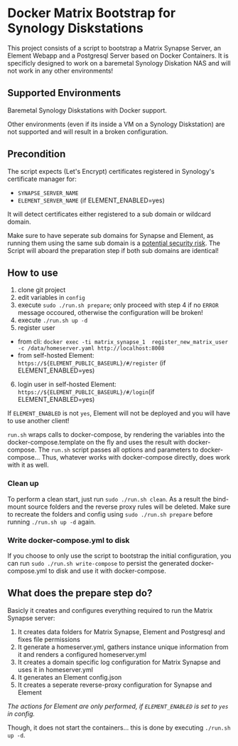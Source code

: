 # Docker Matrix Bootstrap for Synology Diskstations

This project consists of a script to bootstrap a Matrix Synapse Server, an Element Webapp and a Postgresql Server based on Docker Containers.
It is specificly designed to work on a baremetal Synology Diskation NAS and will not work in any other environments!

## Supported Environments
Baremetal Synology Diskstations with Docker support.

Other environments (even if its inside a VM on a Synology Diskstation) are not supported and will result in a broken configuration.

## Precondition
The script expects (Let's Encrypt) certificates registered in Synology's certificate manager for:
- `SYNAPSE_SERVER_NAME`
- `ELEMENT_SERVER_NAME` (if ELEMENT_ENABLED=yes)

It will detect certificates either registered to a sub domain or wildcard domain.

Make sure to have seperate sub domains for Synapse and Element, as running them using the same sub domain is a [potential security risk](https://github.com/vector-im/element-web#important-security-notes). The Script will aboard the preparation step if both sub domains are identical!

## How to use
1. clone git project
2. edit variables in `config`
3. execute `sudo ./run.sh prepare`; only proceed with step 4 if no `ERROR` message occoured, otherwise the configuration will be broken!
4. execute `./run.sh up -d`
5. register user
- from cli: `docker exec -ti matrix_synapse_1  register_new_matrix_user -c /data/homeserver.yaml http://localhost:8008`
- from self-hosted Element: `https://${ELEMENT_PUBLIC_BASEURL}/#/register` (if ELEMENT_ENABLED=yes)
6. login user in self-hosted Element: `https://${ELEMENT_PUBLIC_BASEURL}/#/login`(if ELEMENT_ENABLED=yes)

If `ELEMENT_ENABLED` is not `yes`, Element will not be deployed and you will have to use another client!

`run.sh` wraps calls to docker-compose, by rendering the variables into the docker-compose.template on the fly and uses the result with docker-compose. The `run.sh` script passes all options and parameters to docker-compose... Thus, whatever works with docker-compose directly, does work with it as well.

### Clean up
To perform a clean start, just run `sudo ./run.sh clean`. As a result the bind-mount source folders and the reverse proxy rules will be deleted.
Make sure to recreate the folders and config using `sudo ./run.sh prepare` before running `./run.sh up -d` again.

### Write docker-compose.yml to disk
If you choose to only use the script to bootstrap the initial configuration, you can run `sudo ./run.sh write-compose` to persist the generated docker-compose.yml to disk and use it with docker-compose.


## What does the prepare step do?
Basicly it creates and configures everything required to run the Matrix Synapse server:
1. It creates data folders for Matrix Synapse, Element and Postgresql and fixes file permissions
2. It generate a homeserver.yml, gathers instance unique information from it and renders a configured homeserver.yml
3. It creates a domain specific log configuration for Matrix Synapse and uses it in homeserver.yml
4. It generates an Element config.json
5. It creates a seperate reverse-proxy configuration for Synapse and Element

_The actions for Element are only performed, if `ELEMENT_ENABLED` is set to `yes` in config._

Though, it does not start the containers... this is done by executing `./run.sh up -d`.
